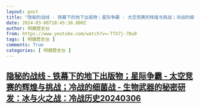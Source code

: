 ```yaml
---
layout: post
title: "隐秘的战线 - 铁幕下的地下出版物；星际争霸 - 太空竞赛的辉煌与挑战；冷战的细菌战 - 生物武器的秘密研发：冰与火之战：冷战历史20240306"
date: 2024-03-06T18:45:38.000Z
author: 明鏡歷史台
from: https://www.youtube.com/watch?v=-TfX7j-70u0
tags: [ 明鏡歷史台 ]
comments: True
categories: [ 明鏡歷史台 ]
---
```

<!--1709750738000-->
[隐秘的战线 - 铁幕下的地下出版物；星际争霸 - 太空竞赛的辉煌与挑战；冷战的细菌战 - 生物武器的秘密研发：冰与火之战：冷战历史20240306](https://www.youtube.com/watch?v=-TfX7j-70u0)
------

<div>

</div>
